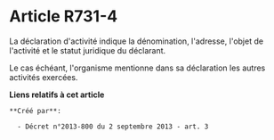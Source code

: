 # Article R731-4

La déclaration d'activité indique la dénomination, l'adresse, l'objet de l'activité et le statut juridique du déclarant.

Le cas échéant, l'organisme mentionne dans sa déclaration les autres activités exercées.

**Liens relatifs à cet article**

	**Créé par**:

	  - Décret n°2013-800 du 2 septembre 2013 - art. 3
